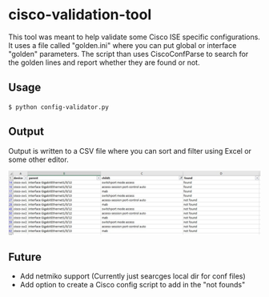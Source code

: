 # cisco-validation-tool

This tool was meant to help validate some Cisco ISE specific configurations. It uses a file called "golden.ini" where you can put global or interface "golden" parameters. The script than uses CiscoConfParse to search for the golden lines and report whether they are found or not.

## Usage

```
$ python config-validator.py
```

## Output

Output is written to a CSV file where you can sort and filter using Excel or some other editor.

<img src="images/image1.jpg"></img>
## Future

- Add netmiko support (Currently just searcges local dir for conf files)
- Add option to create a Cisco config script to add in the "not founds"


